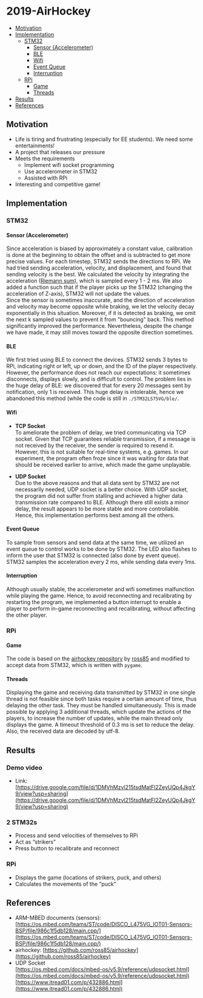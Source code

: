 # 2019-AirHockey
* [Motivation](#motivation)
* [Implementation](#implementation)
    * [STM32](stm32)
        * [Sensor (Accelerometer)](#sensor-(accelerometer))
        * [BLE](#ble)
        * [Wifi](#wifi)
        * [Event Queue](#event-queue)
        * [Interruption](#interruption)
    * [RPi](#rpi)
        * [Game](#game)
        * [Threads](#threads)
* [Results](#results)
* [References](#references)


## Motivation
* Life is tiring and frustrating (especially for EE students). We need some entertainments!
* A project that releases our pressure
* Meets the requirements
    * Implement wifi socket programming
    * Use accelerometer in STM32
    * Assisted with RPi
* Interesting and competitive game!

## Implementation
### STM32
#### Sensor (Accelerometer)
Since acceleration is biased by approximately a constant value, calibration is done at the beginning to obtain the offset and is subtracted to get more precise values. For each timestep, STM32 sends the directions to RPi. We had tried sending acceleration, velocity, and displacement, and found that sending velocity is the best. We calculated the velocity by integrating the acceleration ([Riemann sum](https://en.wikipedia.org/wiki/Riemann_sum)), which is sampled every 1 - 2 ms. We also added a function such that if the player picks up the STM32 (changing the acceleration of Z-axis), STM32 will not update the values.  
Since the sensor is sometimes inaccurate, and the direction of acceleration and velocity may become opposite while braking, we let the velocity decay exponentially in this situation. Moreover, if it is detected as braking, we omit the next k sampled values to prevent it from "bouncing" back. This method significantly improved the performance. Nevertheless, despite the change we have made, it may still moves toward the opposite direction sometimes.

#### BLE
We first tried using BLE to connect the devices. STM32 sends 3 bytes to RPi, indicating right or left, up or down, and the ID of the player respectively. However, the performance does not reach our expectations: it sometimes disconnects, displays slowly, and is difficult to control. The problem lies in the huge delay of BLE: we discovered that for every 20 messages sent by notification, only 1 is received. This huge delay is intolerable, hence we abandoned this method (while the code is still in `./STM32LS75VG/ble/`.

#### Wifi
* **TCP Socket**  
To ameliorate the problem of delay, we tried communicating via TCP socket. Given that TCP guarantees reliable transmission, if a message is not received by the receiver, the sender is required to resend it. However, this is not suitable for real-time systems, e.g. games. In our experiment, the program often froze since it was waiting for data that should be received earlier to arrive, which made the game unplayable.

* **UDP Socket**  
Due to the above reasons and that all data sent by STM32 are not necessarily needed, UDP socket is a better choice. With UDP socket, the program did not suffer from stalling and achieved a higher data transmission rate compared to BLE. Although there still exists a minor delay, the result appears to be more stable and more controllable. Hence, this implementation performs best among all the others.

#### Event Queue
To sample from sensors and send data at the same time, we utilized an event queue to control works to be done by STM32. The LED also flashes to inform the user that STM32 is connected (also done by event queue). STM32 samples the acceleration every 2 ms, while sending data every 1ms.

#### Interruption
Although usually stable, the accelerometer and wifi sometimes malfunction while playing the game. Hence, to avoid reconnecting and recalibrating by restarting the program, we implemented a button interrupt to enable a player to perform in-game reconnecting and recalibrating, without affecting the other player.

### RPi
#### Game
The code is based on the [airhockey repository](https://github.com/ross85/airhockey) by [ross85](https://githuv.com/ross85) and modified to accept data from STM32, which is written with `pygame`.

#### Threads
Displaying the game and receiving data transmitted by STM32 in one single thread is not feasible since both tasks require a certain amount of time, thus delaying the other task. They must be handled simultaneously. This is made possible by applying 3 additional threads, which update the actions of the players, to increase the number of updates, while the main thread only displays the game. A timeout threshold of 0.3 ms is set to reduce the delay. Also, the received data are decoded by utf-8.

## Results
### Demo video
* Link: [https://drive.google.com/file/d/1DMVhMzvl215tsdMatFl2ZeyUQp4JkgY9/view?usp=sharing](https://drive.google.com/file/d/1DMVhMzvl215tsdMatFl2ZeyUQp4JkgY9/view?usp=sharing)

### 2 STM32s
* Process and send velocities of themselves to RPi
* Act as “strikers”
* Press button to recalibrate and reconnect

### RPi 
* Displays the game (locations of strikers, puck, and others)
* Calculates the movements of the “puck”

## References
* ARM-MBED documents (sensors):  
[https://os.mbed.com/teams/ST/code/DISCO_L475VG_IOT01-Sensors-BSP/file/986c1f5db128/main.cpp/](https://os.mbed.com/teams/ST/code/DISCO_L475VG_IOT01-Sensors-BSP/file/986c1f5db128/main.cpp/)
* airhockey: [https://github.com/ross85/airhockey](https://github.com/ross85/airhockey)
* UDP Socket  
[https://os.mbed.com/docs/mbed-os/v5.9/reference/udpsocket.html](https://os.mbed.com/docs/mbed-os/v5.9/reference/udpsocket.html)  
[https://www.itread01.com/p/432886.html](https://www.itread01.com/p/432886.html)


